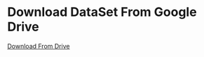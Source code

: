 # Download DataSet From Google Drive

[Download From Drive](https://drive.google.com/drive/folders/1XW1cNhLHQHK4AALTmzpsOA8wjqs4P41A?usp=sharing)


